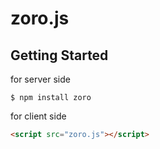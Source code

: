 # zoro.js

## Getting Started

for server side

```shell
$ npm install zoro
```

for client side

```html
<script src="zoro.js"></script>
```
